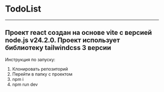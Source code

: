 # TodoList
--------
Проект react создан на основе vite с версией node.js v24.2.0. Проект использует библиотеку tailwindcss 3 версии
---------
Инструкция по запуску:
1. Клонировать репозиторий
2. Перейти в папку с проектом
3. npm i
4. npm run dev

